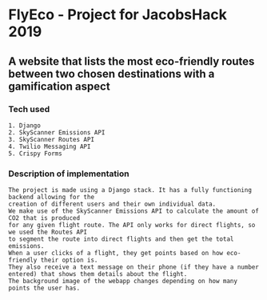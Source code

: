 # FlyEco - Project for JacobsHack 2019 

## A website that lists the most eco-friendly routes between two chosen destinations with a gamification aspect

### Tech used 
    1. Django 
    2. SkyScanner Emissions API
    3. SkyScanner Routes API
    4. Twilio Messaging API
    5. Crispy Forms

### Description of implementation 
    The project is made using a Django stack. It has a fully functioning backend allowing for the 
    creation of different users and their own individual data. 
    We make use of the SkyScanner Emissions API to calculate the amount of CO2 that is produced 
    for any given flight route. The API only works for direct flights, so we used the Routes API 
    to segment the route into direct flights and then get the total emissions. 
    When a user clicks of a flight, they get points based on how eco-friendly their option is. 
    They also receive a text message on their phone (if they have a number entered) that shows them details about the flight. 
    The background image of the webapp changes depending on how many points the user has.
    
